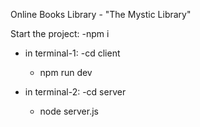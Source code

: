 Online Books Library - "The Mystic Library"

Start the project:
-npm i

- in terminal-1:
  -cd client
  - npm run dev
    
- in terminal-2:
  -cd server
  - node server.js
